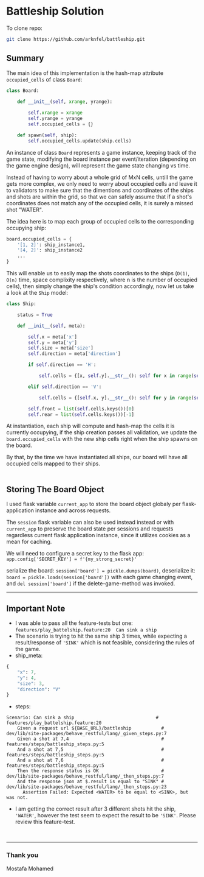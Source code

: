 # Battleship Solution

To clone repo:
```bash
git clone https://github.com/arknfel/battleship.git
```

## Summary

The main idea of this implementation is the hash-map attribute `occupied_cells` of class `Board`:

```python
class Board:

    def __init__(self, xrange, yrange):
        
        self.xrange = xrange
        self.yrange = yrange
        self.occupied_cells = {}

    def spawn(self, ship):
        self.occupied_cells.update(ship.cells)
```
An instance of class `Board` represents a game instance, keeping track of the game state, modifying the board instance per event/iteration (depending on the game engine design), will represent the game state changing vs time.

Instead of having to worry about a whole grid of MxN cells, untill the game gets more complex, we only need to worry about occupied cells and leave it to validators to make sure that the dimentions and coordinates of the ships and shots are within the grid, so that we can safely assume that if a shot's coordinates does not match any of the occupied cells, it is surely a missed shot "WATER".  

The idea here is to map each group of occupied cells to the corresponding occupying ship:
```python
board.occupied_cells = {
    '[1, 2]': ship_instance1,
    '[4, 2]': ship_instance2
    ...
}
```
This will enable us to easily map the shots coordinates to the ships (`O(1)`, `O(n)` time, space complixity respectively, where n is the number of occupied cells), then simply change the ship's condition accordingly, now let us take a look at the `Ship` model:
```python
class Ship:

    status = True

    def __init__(self, meta):

        self.x = meta['x']
        self.y = meta['y']
        self.size = meta['size']
        self.direction = meta['direction']

        if self.direction == 'H':

            self.cells = {[x, self.y].__str__(): self for x in range(self.x, self.x + self.size)}

        elif self.direction == 'V':

            self.cells = {[self.x, y].__str__(): self for y in range(self.y, self.y + self.size)}

        self.front = list(self.cells.keys())[0]
        self.rear = list(self.cells.keys())[-1]
```

At instantiation, each ship will compute and hash-map the cells it is currently occupying,
if the ship creation passes all validation, we update the `board.occupied_cells` with the new ship cells right when the ship spawns on the board.

By that, by the time we have instantiated all ships, our board will have all occupied cells mapped to their ships.  
<br>
## Storing The Board Object
I used flask variable `current_app` to store the board object globaly per flask-application instance and across requests.

The `session` flask variable can also be used instead instead or with `current_app` to preserve the board state per sessions and requests regardless current flask application instance, since it utilizes cookies as a mean for caching.

We will need to configure a secret key to the flask app: `app.config['SECRET_KEY'] = f'{my_strong_secret}'`  

serialize the board: `session['board'] = pickle.dumps(board)`, deserialize it: `board = pickle.loads(session['board'])` with each game changing event, and `del session['board']` if the delete-game-method was invoked. 

<hr>


## Important Note

- I was able to pass all the feature-tests but one: `features/play_battelship.feature:20  Can sink a ship`
- The scenario is trying to hit the same ship 3 times, while expecting a result/response of `'SINK'` which is not feasible, considering the rules of the game.
- ship_meta:
```python
{
    "x": 7,
    "y": 4,
    "size": 3,
    "direction": "V"
}
```
- steps:
```text
Scenario: Can sink a ship                              # features/play_battelship.feature:20
    Given a request url ${BASE_URL}/battleship           # dev/lib/site-packages/behave_restful/lang/_given_steps.py:7
    Given a shot at 7,4                                  # features/steps/battleship_steps.py:5
    And a shot at 7,5                                    # features/steps/battleship_steps.py:5
    And a shot at 7,6                                    # features/steps/battleship_steps.py:5
    Then the response status is OK                       # dev/lib/site-packages/behave_restful/lang/_then_steps.py:7
    And the response json at $.result is equal to "SINK" # dev/lib/site-packages/behave_restful/lang/_then_steps.py:23
      Assertion Failed: Expected <WATER> to be equal to <SINK>, but was not.
```
- I am getting the correct result after 3 different shots hit the ship, `'WATER'`, however the test seem to expect the result to be `'SINK'`. Please review this feature-test.  

<br>
<hr>

### Thank you
Mostafa Mohamed
